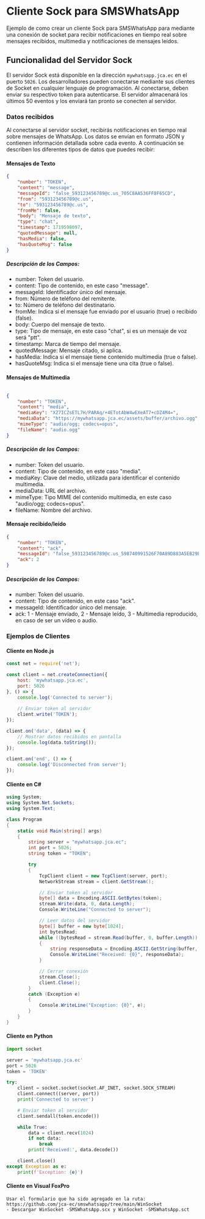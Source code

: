 # Cliente Sock para SMSWhatsApp

Ejemplo de como crear un cliente Sock para SMSWhatsApp para mediante una conexión de socket para recibir notificaciones en tiempo real sobre mensajes recibidos, multimedia y notificaciones de mensajes leídos.

## Funcionalidad del Servidor Sock

El servidor Sock está disponible en la dirección `mywhatsapp.jca.ec` en el puerto `5026`. Los desarrolladores pueden conectarse mediante sus clientes de Socket en cualquier lenguaje de programación. Al conectarse, deben enviar su respectivo token para autenticarse. El servidor almacenará los últimos 50 eventos y los enviará tan pronto se conecten al servidor.

### Datos recibidos

Al conectarse al servidor socket, recibirás notificaciones en tiempo real sobre mensajes de WhatsApp. Los datos se envían en formato JSON y contienen información detallada sobre cada evento. A continuación se describen los diferentes tipos de datos que puedes recibir:

#### Mensajes de Texto
```json
{
    "number": "TOKEN",
    "content": "message",
    "messageId": "false_593123456789@c.us_705C8AA536FF8F65CD",
    "from": "593123456789@c.us",
    "to": "593123456789@c.us",
    "fromMe": false,
    "body": "Mensaje de texto",
    "type": "chat",
    "timestamp": 1719598097,
    "quotedMessage": null,
    "hasMedia": false,
    "hasQuoteMsg": false
}
```

##### Descripción de los Campos:

* number: Token del usuario.
* content: Tipo de contenido, en este caso "message".
* messageId: Identificador único del mensaje.
* from: Número de teléfono del remitente.
* to: Número de teléfono del destinatario.
* fromMe: Indica si el mensaje fue enviado por el usuario (true) o recibido (false).
* body: Cuerpo del mensaje de texto.
* type: Tipo de mensaje, en este caso "chat", si es un mensaje de voz será "ptt".
* timestamp: Marca de tiempo del mensaje.
* quotedMessage: Mensaje citado, si aplica.
* hasMedia: Indica si el mensaje tiene contenido multimedia (true o false).
* hasQuoteMsg: Indica si el mensaje tiene una cita (true o false).

#### Mensajes de Multimedia
```json

{
    "number": "TOKEN",
    "content": "media",
    "mediaKey": "XZ7ICZsETL7H/PARAq/+4ETotAbW4wEXeAT7+cDZ4M4=",
    "mediaData": "https://mywhatsapp.jca.ec/assets/buffer/archivo.ogg",
    "mimeType": "audio/ogg; codecs=opus",
    "fileName": "audio.ogg"
}
```

##### Descripción de los Campos:

* number: Token del usuario.
* content: Tipo de contenido, en este caso "media".
* mediaKey: Clave del medio, utilizada para identificar el contenido multimedia.
* mediaData: URL del archivo.
* mimeType: Tipo MIME del contenido multimedia, en este caso "audio/ogg; codecs=opus".
* fileName: Nombre del archivo.

#### Mensaje recibido/leído

```json
{
    "number": "TOKEN",
    "content": "ack",
    "messageId": "false_593123456789@c.us_598740991526F70A89D883A5EB29B5EB",
    "ack": 2
}
```

##### Descripción de los Campos:

* number: Token del usuario.
* content: Tipo de contenido, en este caso "ack".
* messageId: Identificador único del mensaje.
* ack: 1 - Mensaje envíado, 2 - Mensaje leído, 3 - Multimedia reproducido, en caso de ser un vídeo o audio.

### Ejemplos de Clientes

#### Cliente en Node.js
```javascript
const net = require('net');

const client = net.createConnection({
    host: 'mywhatsapp.jca.ec',
    port: 5026
}, () => {
    console.log('Connected to server');
    
    // Enviar token al servidor
    client.write('TOKEN');
});

client.on('data', (data) => {
    // Mostrar datos recibidos en pantalla
    console.log(data.toString());
});

client.on('end', () => {
    console.log('Disconnected from server');
});
```

#### Cliente en C#
```csharp
using System;
using System.Net.Sockets;
using System.Text;

class Program
{
    static void Main(string[] args)
    {
        string server = "mywhatsapp.jca.ec";
        int port = 5026;
        string token = "TOKEN";

        try
        {
            TcpClient client = new TcpClient(server, port);
            NetworkStream stream = client.GetStream();

            // Enviar token al servidor
            byte[] data = Encoding.ASCII.GetBytes(token);
            stream.Write(data, 0, data.Length);
            Console.WriteLine("Connected to server");

            // Leer datos del servidor
            byte[] buffer = new byte[1024];
            int bytesRead;
            while ((bytesRead = stream.Read(buffer, 0, buffer.Length)) != 0)
            {
                string responseData = Encoding.ASCII.GetString(buffer, 0, bytesRead);
                Console.WriteLine("Received: {0}", responseData);
            }

            // Cerrar conexión
            stream.Close();
            client.Close();
        }
        catch (Exception e)
        {
            Console.WriteLine("Exception: {0}", e);
        }
    }
}
```

#### Cliente en Python
```python
import socket

server = 'mywhatsapp.jca.ec'
port = 5026
token = 'TOKEN'

try:
    client = socket.socket(socket.AF_INET, socket.SOCK_STREAM)
    client.connect((server, port))
    print('Connected to server')

    # Enviar token al servidor
    client.sendall(token.encode())

    while True:
        data = client.recv(1024)
        if not data:
            break
        print('Received:', data.decode())

    client.close()
except Exception as e:
    print(f'Exception: {e}')
```

#### Cliente en Visual FoxPro

```foxpro
Usar el formulario que ha sido agregado en la ruta:
https://github.com/jca-ec/smswhatsapp/tree/main/WinSocket
- Descargar WinSocket -SMSWhatsApp.scx y WinSocket -SMSWhatsApp.sct

